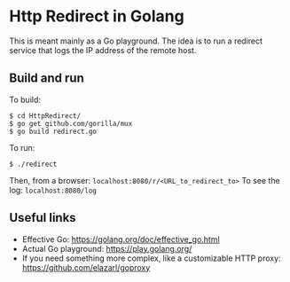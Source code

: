# Http Redirect in Golang
This is meant mainly as a Go playground. The idea is to run a redirect service
that logs the IP address of the remote host.

## Build and run
To build:
```
$ cd HttpRedirect/
$ go get github.com/gorilla/mux
$ go build redirect.go
```

To run:
```
$ ./redirect
```

Then, from a browser: `localhost:8080/r/<URL_to_redirect_to>`
To see the log: `localhost:8080/log`


## Useful links
* Effective Go: https://golang.org/doc/effective_go.html
* Actual Go playground: https://play.golang.org/
* If you need something more complex, like a customizable HTTP proxy:
https://github.com/elazarl/goproxy
